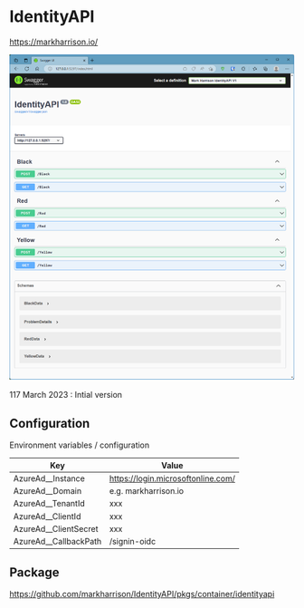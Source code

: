 # IdentityAPI


https://markharrison.io/

![](Docs/Scrn1.png)

117 March 2023 : Intial version

## Configuration

Environment variables / configuration 


| Key          | Value     |  
|--------------|-----------| 
| AzureAd__Instance | https://login.microsoftonline.com/  |  
| AzureAd__Domain | e.g. markharrison.io  |  
| AzureAd__TenantId | xxx  |  
| AzureAd__ClientId | xxx  |  
| AzureAd__ClientSecret | xxx  |  
| AzureAd__CallbackPath | /signin-oidc  |   

## Package 

<https://github.com/markharrison/IdentityAPI/pkgs/container/identityapi>

